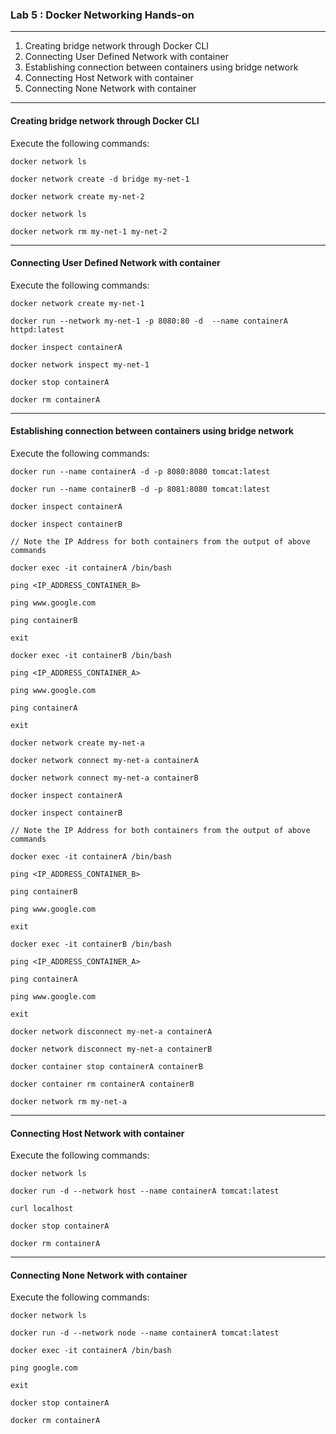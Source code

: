### Lab 5 : Docker Networking Hands-on

---

1. Creating bridge network through Docker CLI
2. Connecting User Defined Network with container
3. Establishing connection between containers using bridge network
4. Connecting Host Network with container
5. Connecting None Network with container

---

#### Creating bridge network through Docker CLI

Execute the following commands:

```
docker network ls

docker network create -d bridge my-net-1

docker network create my-net-2 

docker network ls

docker network rm my-net-1 my-net-2
```

---

#### Connecting User Defined Network with container

Execute the following commands:

```
docker network create my-net-1

docker run --network my-net-1 -p 8080:80 -d  --name containerA httpd:latest

docker inspect containerA

docker network inspect my-net-1

docker stop containerA

docker rm containerA
```

---

#### Establishing connection between containers using bridge network

Execute the following commands:

```
docker run --name containerA -d -p 8080:8080 tomcat:latest

docker run --name containerB -d -p 8081:8080 tomcat:latest

docker inspect containerA

docker inspect containerB

// Note the IP Address for both containers from the output of above commands

docker exec -it containerA /bin/bash

ping <IP_ADDRESS_CONTAINER_B>

ping www.google.com

ping containerB

exit

docker exec -it containerB /bin/bash

ping <IP_ADDRESS_CONTAINER_A>

ping www.google.com

ping containerA

exit

docker network create my-net-a

docker network connect my-net-a containerA

docker network connect my-net-a containerB

docker inspect containerA

docker inspect containerB

// Note the IP Address for both containers from the output of above commands

docker exec -it containerA /bin/bash

ping <IP_ADDRESS_CONTAINER_B>

ping containerB

ping www.google.com

exit

docker exec -it containerB /bin/bash

ping <IP_ADDRESS_CONTAINER_A>

ping containerA

ping www.google.com

exit

docker network disconnect my-net-a containerA

docker network disconnect my-net-a containerB

docker container stop containerA containerB

docker container rm containerA containerB

docker network rm my-net-a
```

---

#### Connecting Host Network with container

Execute the following commands:

```
docker network ls

docker run -d --network host --name containerA tomcat:latest

curl localhost

docker stop containerA

docker rm containerA
```

---

#### Connecting None Network with container

Execute the following commands:

```
docker network ls

docker run -d --network node --name containerA tomcat:latest

docker exec -it containerA /bin/bash

ping google.com

exit

docker stop containerA

docker rm containerA
```